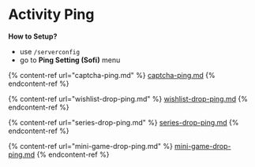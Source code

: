 # Activity Ping

**How to Setup?**

* use `/serverconfig`
* go to **Ping Setting (Sofi)** menu

{% content-ref url="captcha-ping.md" %}
[captcha-ping.md](captcha-ping.md)
{% endcontent-ref %}

{% content-ref url="wishlist-drop-ping.md" %}
[wishlist-drop-ping.md](wishlist-drop-ping.md)
{% endcontent-ref %}

{% content-ref url="series-drop-ping.md" %}
[series-drop-ping.md](series-drop-ping.md)
{% endcontent-ref %}

{% content-ref url="mini-game-drop-ping.md" %}
[mini-game-drop-ping.md](mini-game-drop-ping.md)
{% endcontent-ref %}
